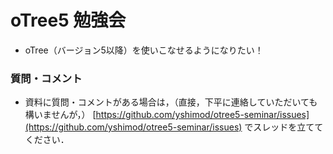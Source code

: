 # oTree5 勉強会

- oTree（バージョン5以降）を使いこなせるようになりたい！

### 質問・コメント
- 資料に質問・コメントがある場合は，（直接，下平に連絡していただいても構いませんが，） [https://github.com/yshimod/otree5-seminar/issues](https://github.com/yshimod/otree5-seminar/issues) でスレッドを立ててください．
